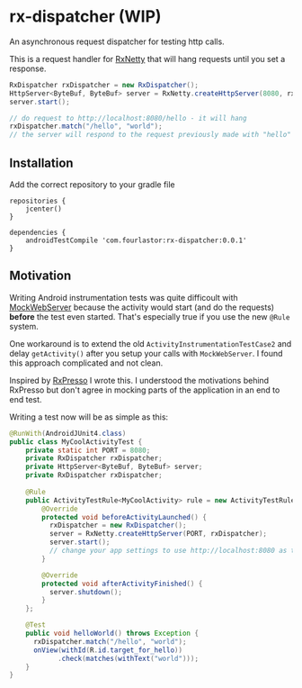 # rx-dispatcher (WIP)
An asynchronous request dispatcher for testing http calls.

This is a request handler for [RxNetty](https://github.com/ReactiveX/RxNetty/) that will hang requests until you set a response.

```java
RxDispatcher rxDispatcher = new RxDispatcher();
HttpServer<ByteBuf, ByteBuf> server = RxNetty.createHttpServer(8080, rxDispatcher);
server.start();

// do request to http://localhost:8080/hello - it will hang
rxDispatcher.match("/hello", "world");
// the server will respond to the request previously made with "hello"
```

## Installation

Add the correct repository to your gradle file

```
repositories {
    jcenter()
}

dependencies {
    androidTestCompile 'com.fourlastor:rx-dispatcher:0.0.1'
}
```

## Motivation

Writing Android instrumentation tests was quite difficoult with [MockWebServer](https://github.com/square/okhttp/tree/master/mockwebserver) because the activity would start (and do the requests) **before** the test even started. That's especially true if you use the new `@Rule` system.

One workaround is to extend the old `ActivityInstrumentationTestCase2` and delay `getActivity()` after you setup your calls with `MockWebServer`. I found this approach complicated and not clean.

Inspired by [RxPresso](https://github.com/novoda/rxpresso/) I wrote this. I understood the motivations behind RxPresso but don't agree in mocking parts of the application in an end to end test.

Writing a test now will be as simple as this:

```java
@RunWith(AndroidJUnit4.class)
public class MyCoolActivityTest {
    private static int PORT = 8080;
    private RxDispatcher rxDispatcher;
    private HttpServer<ByteBuf, ByteBuf> server;
    private RxDispatcher rxDispatcher;
    
    @Rule
    public ActivityTestRule<MyCoolActivity> rule = new ActivityTestRule<MyCoolActivity>(MyCoolActivity.class) {
        @Override
        protected void beforeActivityLaunched() {
          rxDispatcher = new RxDispatcher();
          server = RxNetty.createHttpServer(PORT, rxDispatcher);
          server.start();
          // change your app settings to use http://localhost:8080 as the endpoint
        }

        @Override
        protected void afterActivityFinished() {
          server.shutdown();
        }
    };

    @Test
    public void helloWorld() throws Exception {
      rxDispatcher.match("/hello", "world");
      onView(withId(R.id.target_for_hello))
            .check(matches(withText("world")));
    }
}
```
